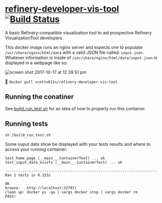 # [refinery-developer-vis-tool](https://hub.docker.com/r/scottx611x/refinery-developer-vis-tool/) [![Build Status](https://travis-ci.org/scottx611x/refinery-developer-vis-tool.svg?branch=master)](https://travis-ci.org/scottx611x/refinery-developer-vis-tool)
A basic Refinery-compatible visualization tool to aid prospective Refinery VisualizationTool developers.

This docker image runs an nginx server and expects one to populate `/usr/share/nginx/html/data` with a valid JSON file called: `input.json`. Whatever information is inside of `/usr/share/nginx/html/data/input.json` is displayed in a webpage like so:

![screen shot 2017-10-17 at 12 39 51 pm](https://user-images.githubusercontent.com/5629547/31677301-52cce4d6-b338-11e7-93d6-4be45e42be66.png)



🐳
`docker pull scottx611x/refinery-developer-vis-tool`

## Running the conatiner
See [build_run_test.sh](https://github.com/refinery-platform/docker_igv_js/blob/master/build_run_test.sh) for an idea of how to properly run this container.

## Running tests
`sh /build_run_test.sh`

Some ouput data show be displayed with your tests results and where to access your running container:
```
test_home_page (__main__.ContainerTest) ... ok
test_input_data_exists (__main__.ContainerTest) ... ok

----------------------------------------------------------------------
Ran 2 tests in 0.153s

OK
browse:   http://localhost:32787/
clean up: docker ps -qa | xargs docker stop | xargs docker rm
PASS!
```
